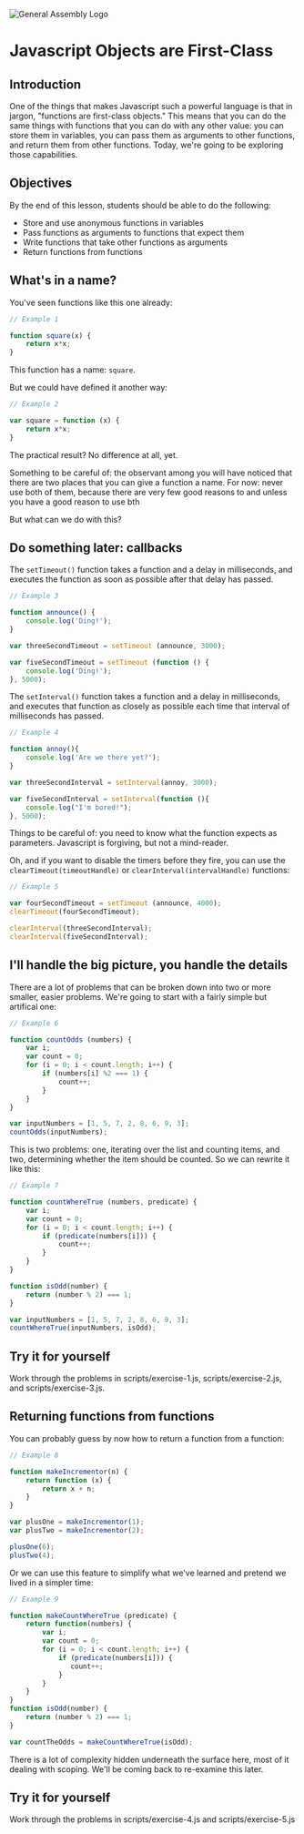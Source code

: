 ![General Assembly Logo](http://i.imgur.com/ke8USTq.png)

# Javascript Objects are First-Class

## Introduction

One of the things that makes Javascript such a powerful language is that in jargon, "functions are first-class objects."  This means that you can do the same things with functions that you can do with any other value: you can store them in variables, you can pass them as arguments to other functions, and return them from other functions.  Today, we're going to be exploring those capabilities.

## Objectives

By the end of this lesson, students should be able to do the following:

- Store and use anonymous functions in variables
- Pass functions as arguments to functions that expect them
- Write functions that take other functions as arguments
- Return functions from functions

## What's in a name?

You've seen functions like this one already:

```javascript
// Example 1

function square(x) {
    return x*x;
}
```

This function has a name: `square`.

But we could have defined it another way:

```javascript
// Example 2

var square = function (x) {
    return x*x;
}
```

The practical result?  No difference at all, yet.

Something to be careful of: the observant among you will have noticed that there are two places that you can give a function a name.  For now: never use both of them, because there are very few good reasons to  and unless you have a good reason to use bth 

But what can we do with this?

## Do something later: callbacks

The `setTimeout()` function takes a function and a delay in milliseconds, and executes the function as soon as possible after that delay has passed.  

```javascript
// Example 3

function announce() { 
    console.log('Ding!'); 
}

var threeSecondTimeout = setTimeout (announce, 3000);

var fiveSecondTimeout = setTimeout (function () { 
    console.log('Ding!'); 
}, 5000);
```

The `setInterval()` function takes a function and a delay in milliseconds, and executes that function as closely as possible each time that interval of milliseconds has passed.

```javascript 
// Example 4

function annoy(){ 
    console.log('Are we there yet?');
}

var threeSecondInterval = setInterval(annoy, 3000);

var fiveSecondInterval = setInterval(function (){
    console.log("I'm bored!");
}, 5000);
```

Things to be careful of:  you need to know what the function expects as parameters.  Javascript is forgiving, but not a mind-reader.

Oh, and if you want to disable the timers before they fire, you can use the `clearTimeout(timeoutHandle)` or `clearInterval(intervalHandle)` functions:

```javascript
// Example 5

var fourSecondTimeout = setTimeout (announce, 4000);
clearTimeout(fourSecondTimeout);

clearInterval(threeSecondInterval);
clearInterval(fiveSecondInterval);
```

## I'll handle the big picture, you handle the details

There are a lot of problems that can be broken down into two or more smaller, easier problems.  We're going to start with a fairly simple but artifical one: 

```javascript
// Example 6

function countOdds (numbers) {
    var i;
    var count = 0;
    for (i = 0; i < count.length; i++) {
        if (numbers[i] %2 === 1) {
            count++;
        }
    }
}

var inputNumbers = [1, 5, 7, 2, 8, 6, 9, 3];
countOdds(inputNumbers);
```

This is two problems: one, iterating over the list and counting items, and two, determining whether the item should be counted.  So we can rewrite it like this:

```javascript
// Example 7

function countWhereTrue (numbers, predicate) {
    var i;
    var count = 0;
    for (i = 0; i < count.length; i++) {
        if (predicate(numbers[i])) {
            count++;
        }
    }    
}

function isOdd(number) {
    return (number % 2) === 1;
}

var inputNumbers = [1, 5, 7, 2, 8, 6, 9, 3];
countWhereTrue(inputNumbers, isOdd);
```

## Try it for yourself

Work through the problems in scripts/exercise-1.js, scripts/exercise-2.js, and scripts/exercise-3.js.

## Returning functions from functions

You can probably guess by now how to return a function from a function:

```javascript
// Example 8

function makeIncrementor(n) {
    return function (x) {
        return x + n;
    }
}

var plusOne = makeIncrementor(1);
var plusTwo = makeIncrementor(2);

plusOne(6);
plusTwo(4);
```

Or we can use this feature to simplify what we've learned and pretend we lived in a simpler time:

```javascript
// Example 9

function makeCountWhereTrue (predicate) {
    return function(numbers) {
        var i;
        var count = 0;
        for (i = 0; i < count.length; i++) {
            if (predicate(numbers[i])) {
               count++;
            }
        }    
    }
}
function isOdd(number) {
    return (number % 2) === 1;
}

var countTheOdds = makeCountWhereTrue(isOdd);
```

There is a lot of complexity hidden underneath the surface here, most of it dealing with scoping.  We'll be coming back to re-examine this later.

## Try it for yourself

Work through the problems in scripts/exercise-4.js and scripts/exercise-5.js
